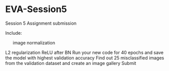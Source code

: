 # EVA-Session5
Session 5 Assignment submission

Include:
<ol>image normalization</ol>
L2 regularization
ReLU after BN
Run your new code for 40 epochs and save the model with highest validation accuracy
Find out 25 misclassified images from the validation dataset and create an image gallery
Submit

